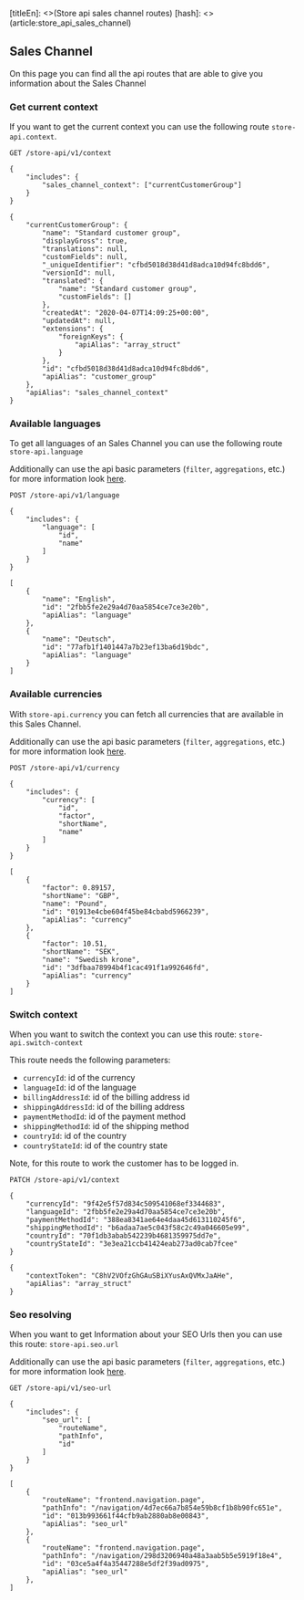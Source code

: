 [titleEn]: <>(Store api sales channel routes)
[hash]: <>(article:store_api_sales_channel)

## Sales Channel
On this page you can find all the api routes that are able to give you information about the Sales Channel

### Get current context
If you want to get the current context you can use the following route `store-api.context`.

```
GET /store-api/v1/context

{
    "includes": {
        "sales_channel_context": ["currentCustomerGroup"]
    }
}

{
    "currentCustomerGroup": {
        "name": "Standard customer group",
        "displayGross": true,
        "translations": null,
        "customFields": null,
        "_uniqueIdentifier": "cfbd5018d38d41d8adca10d94fc8bdd6",
        "versionId": null,
        "translated": {
            "name": "Standard customer group",
            "customFields": []
        },
        "createdAt": "2020-04-07T14:09:25+00:00",
        "updatedAt": null,
        "extensions": {
            "foreignKeys": {
                "apiAlias": "array_struct"
            }
        },
        "id": "cfbd5018d38d41d8adca10d94fc8bdd6",
        "apiAlias": "customer_group"
    },
    "apiAlias": "sales_channel_context"
}
```

### Available languages
To get all languages of an Sales Channel you can use the following route `store-api.language`

Additionally can use the api basic parameters (`filter`,  `aggregations`, etc.) for more information look [here](./../40-admin-api-guide/20-reading-entities.md).

```
POST /store-api/v1/language

{
    "includes": {
        "language": [
            "id",
            "name"
        ]
    }
}

[
    {
        "name": "English",
        "id": "2fbb5fe2e29a4d70aa5854ce7ce3e20b",
        "apiAlias": "language"
    },
    {
        "name": "Deutsch",
        "id": "77afb1f1401447a7b23ef13ba6d19bdc",
        "apiAlias": "language"
    }
]
```

### Available currencies
With `store-api.currency` you can fetch all currencies that are available in this Sales Channel.

Additionally can use the api basic parameters (`filter`,  `aggregations`, etc.) for more information look [here](./../40-admin-api-guide/20-reading-entities.md).

```
POST /store-api/v1/currency

{
    "includes": {
        "currency": [
            "id",
            "factor",
            "shortName",
            "name"
        ]
    }
}

[
    {
        "factor": 0.89157,
        "shortName": "GBP",
        "name": "Pound",
        "id": "01913e4cbe604f45be84cbabd5966239",
        "apiAlias": "currency"
    },
    {
        "factor": 10.51,
        "shortName": "SEK",
        "name": "Swedish krone",
        "id": "3dfbaa78994b4f1cac491f1a992646fd",
        "apiAlias": "currency"
    }
]
```

### Switch context

When you want to switch the context you can use this route: `store-api.switch-context`

This route needs the following parameters:
* `currencyId`: id of the currency 
* `languageId`: id of the language
* `billingAddressId`: id of the billing address id
* `shippingAddressId`: id of the billing address
* `paymentMethodId`: id of the payment method
* `shippingMethodId`: id of the shipping method
* `countryId`: id of the country
* `countryStateId`: id of the country state

Note, for this route to work the customer has to be logged in.

```
PATCH /store-api/v1/context

{
    "currencyId": "9f42e5f57d834c509541068ef3344683",
    "languageId": "2fbb5fe2e29a4d70aa5854ce7ce3e20b",
    "paymentMethodId": "388ea8341ae64e4daa45d613110245f6",
    "shippingMethodId": "b6adaa7ae5c043f58c2c49a046605e99",
    "countryId": "70f1db3abab542239b4681359975dd7e",
    "countryStateId": "3e3ea21ccb41424eab273ad0cab7fcee"
}

{
    "contextToken": "C8hV2VOfzGhGAuSBiXYusAxQVMxJaAHe",
    "apiAlias": "array_struct"
}
```

### Seo resolving

When you want to get Information about your SEO Urls then you can use this route: `store-api.seo.url`

Additionally can use the api basic parameters (`filter`,  `aggregations`, etc.) for more information look [here](./../40-admin-api-guide/20-reading-entities.md).

```
GET /store-api/v1/seo-url

{
    "includes": {
        "seo_url": [
            "routeName",
            "pathInfo",
            "id"
        ]
    }
}

[
    {
        "routeName": "frontend.navigation.page",
        "pathInfo": "/navigation/4d7ec66a7b854e59b8cf1b8b90fc651e",
        "id": "013b993661f44cfb9ab2880ab8e00843",
        "apiAlias": "seo_url"
    },
    {
        "routeName": "frontend.navigation.page",
        "pathInfo": "/navigation/298d3206940a48a3aab5b5e5919f18e4",
        "id": "03ce5a4f4a35447288e5df2f39ad0975",
        "apiAlias": "seo_url"
    },
]
```
